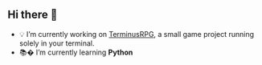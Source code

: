 ## Hi there 👋

- 💡 I’m currently working on [TerminusRPG](https://github.com/daniel-cech-creator/TerminusRPG), a small game project running solely in your terminal.
- 📚� I’m currently learning **Python**
<!--
**daniel-cech-creator/daniel-cech-creator** is a ✨ _special_ ✨ repository because its `README.md` (this file) appears on your GitHub profile.

Here are some ideas to get you started:

- 🔭 I’m currently working on ...
- 🌱 I’m currently learning ...
- 👯 I’m looking to collaborate on ...
- 🤔 I’m looking for help with ...
- 💬 Ask me about ...
- 📫 How to reach me: ...
- 😄 Pronouns: ...
- ⚡ Fun fact: ...
-->
